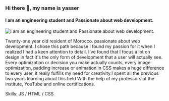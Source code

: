 ### Hi there 👋, my name is yasser
#### I am an engineering student and Passionate about web development.
![I am an engineering student and Passionate about web development.](https://files.readme.io/d14112d-Cloudsmith-Integrations-Banner-GitHub.png)

Twenty-one year old resident of Morocco. passionate about web development. I chose this path because I found my passion for it when I realized I had a keen attention to detail. I've found that I focus a lot on design in fact it's the only form of development that a user will actually see. Every optimization or decision you make actually counts, every image optimization, padding increase or animation in CSS makes a huge difference to every user, it really fulfills my need for creativity.I spent all the previous two years learning about this field With the help of my professors at the institute, YouTube and online certifications.

Skills: JS / HTML / CSS
